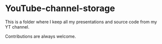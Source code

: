# YouTube-channel-storage
This is a folder where I keep all my presentations and source code from my YT channel.

Contributions are always welcome.
